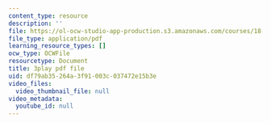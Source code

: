 ```yaml
---
content_type: resource
description: ''
file: https://ol-ocw-studio-app-production.s3.amazonaws.com/courses/18-03sc-differential-equations-fall-2011/df79ab35264a3f91003c037472e15b3e_zNPK_t03zds.pdf
file_type: application/pdf
learning_resource_types: []
ocw_type: OCWFile
resourcetype: Document
title: 3play pdf file
uid: df79ab35-264a-3f91-003c-037472e15b3e
video_files:
  video_thumbnail_file: null
video_metadata:
  youtube_id: null
---
```

